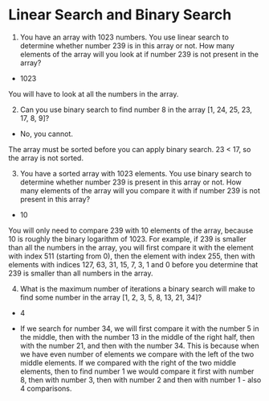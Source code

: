 # Linear Search and Binary Search

1. You have an array with 1023 numbers. You use linear search to determine whether number 239 is in this array or not. How many elements of the array will you look at if number 239 is not present in the array?

- 1023

You will have to look at all the numbers in the array.

2. Can you use binary search to find number 8 in the array [1, 24, 25, 23, 17, 8, 9]?

- No, you cannot.

The array must be sorted before you can apply binary search. 23 < 17, so the array is not sorted.

3. You have a sorted array with 1023 elements. You use binary search to determine whether number 239 is present in this array or not. How many elements of the array will you compare it with if number 239 is not present in this array?

- 10

You will only need to compare 239 with 10 elements of the array, because 10 is roughly the binary logarithm of 1023. For example, if 239 is smaller than all the numbers in the array, you will first compare it with the element with index 511 (starting from 0), then the element with index 255, then with elements with indices 127, 63, 31, 15, 7, 3, 1 and 0 before you determine that 239 is smaller than all numbers in the array.

4. What is the maximum number of iterations a binary search will make to find some number in the array [1, 2, 3, 5, 8, 13, 21, 34]?

- 4

- If we search for number 34, we will first compare it with the number 5 in the middle, then with the number 13 in the middle of the right half, then with the number 21, and then with the number 34. This is because when we have even number of elements we compare with the left of the two middle elements. If we compared with the right of the two middle elements, then to find number 1 we would compare it first with number 8, then with number 3, then with number 2 and then with number 1 - also 4 comparisons.
